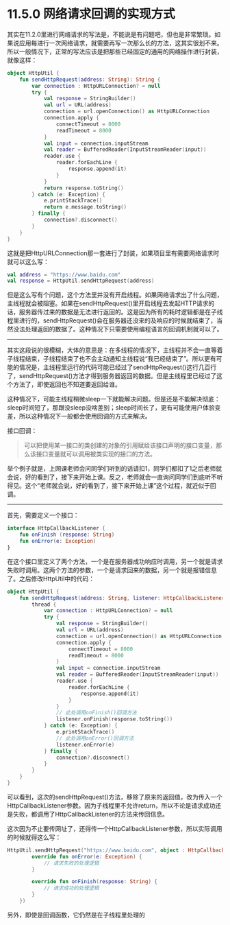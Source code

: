 # 11.5.0 网络请求回调的实现方式

其实在11.2.0里进行网络请求的写法是，不能说是有问题吧，但也是非常繁琐。如果说应用每进行一次网络请求，就需要再写一次那么长的方法，这其实很划不来。所以一般情况下，正常的写法应该是把那些已经固定的通用的网络操作进行封装，就像这样：

```kotlin
object HttpUtil {
    fun sendHttpRequest(address: String): String {
        var connection : HttpURLConnection? = null
        try {
            val response = StringBuilder()
            val url = URL(address)
            connection = url.openConnection() as HttpURLConnection
            connection.apply {
                connectTimeout = 8000
                readTimeout = 8000
            }
            val input = connection.inputStream
            val reader = BufferedReader(InputStreamReader(input))
            reader.use {
                reader.forEachLine {
                    response.append(it)
                }
            }
            return response.toString()
        } catch (e: Exception) {
            e.printStackTrace()
            return e.message.toString()
        } finally {
            connection?.disconnect()
        }
    }
}
```

这就是把HttpURLConnection那一套进行了封装，如果项目里有需要网络请求时就可以这么写：

```kotlin
val address = "https://www.baidu.com"
val response = HttpUtil.sendHttpRequest(address)
```

但是这么写有个问题，这个方法里并没有开启线程。如果网络请求出了什么问题，主线程就会被阻塞。如果在sendHttpRequest()里开启线程去发起HTTP请求的话，服务器传过来的数据是无法进行返回的。这是因为所有的耗时逻辑都是在子线程里进行的，sendHttpRequest()会在服务器还没来的及响应的时候就结束了，当然没法处理返回的数据了。这种情况下只需要使用编程语言的回调机制就可以了。

---

其实这段说的很模糊，大体的意思是：在多线程的情况下，主线程并不会一直等着子线程结束，子线程结束了也不会主动通知主线程说“我已经结束了”。所以更有可能的情况是，主线程里运行的代码可能已经过了sendHttpRequest()这行几百行了，sendHttpRequest()方法才得到服务器返回的数据。但是主线程里已经过了这个方法了，即使返回也不知道要返回给谁。

这种情况下，可能主线程稍微sleep一下就能解决问题。但是还是不能解决彻底：sleep时间短了，那跟没sleep没啥差别；sleep时间长了，更有可能使用户体验变差，所以这种情况下一般都会使用回调的方式来解决。

接口回调：

> 可以把使用某一接口的类创建的对象的引用赋给该接口声明的接口变量，那么该接口变量就可以调用被类实现的接口的方法。

举个例子就是，上网课老师会问同学们听到的话请扣1，同学们都扣了1之后老师就会说，好的看到了，接下来开始上课。反之，老师就会一直询问同学们到底听不听得见。这个“老师就会说，好的看到了，接下来开始上课”这个过程，就近似于回调。

---

首先，需要定义一个接口：

```kotlin
interface HttpCallbackListener {
    fun onFinish (response: String)
    fun onError(e: Exception)
}
```

在这个接口里定义了两个方法，一个是在服务器成功响应时调用，另一个就是请求失败时调用。这两个方法的参数，一个是请求回来的数据，另一个就是报错信息了。之后修改HttpUtil中的代码：

```kotlin
object HttpUtil {
    fun sendHttpRequest(address: String, listener: HttpCallbackListener) {
        thread { 
            var connection : HttpURLConnection? = null
            try {
                val response = StringBuilder()
                val url = URL(address)
                connection = url.openConnection() as HttpURLConnection
                connection.apply {
                    connectTimeout = 8000
                    readTimeout = 8000
                }
                val input = connection.inputStream
                val reader = BufferedReader(InputStreamReader(input))
                reader.use {
                    reader.forEachLine {
                        response.append(it)
                    }
                }
                // 此处调用onFinish()回调方法
                listener.onFinish(response.toString())
            } catch (e: Exception) {
                e.printStackTrace()
                // 此处调用onError()回调方法
                listener.onError(e)
            } finally {
                connection?.disconnect()
            } 
        }
    }
}
```

可以看到，这次的sendHttpRequest()方法，移除了原来的返回值，改为传入一个HttpCallbackListener参数。因为子线程里不允许return，所以不论是请求成功还是失败，都调用了HttpCallbackListener的方法来传回信息。

这次因为不止要传网址了，还得传一个HttpCallbackListener参数，所以实际调用的时候就得这么写：

```kotlin
HttpUtil.sendHttpRequest("https://www.baidu.com", object : HttpCallbackListener {
        override fun onError(e: Exception) {
            // 请求失败的处理逻辑
        }

        override fun onFinish(response: String) {
            // 请求成功的处理逻辑
        }
    })
```

另外，即使是回调函数，它仍然是在子线程里处理的
